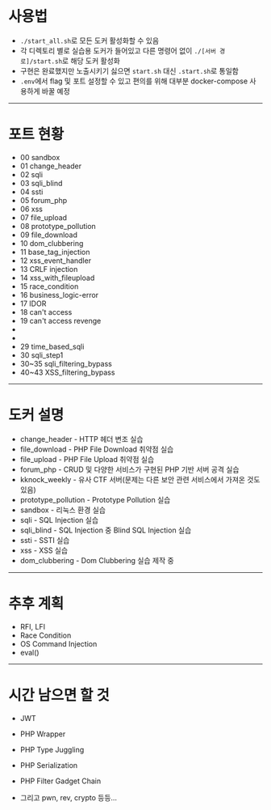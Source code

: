 # 사용법
- `./start_all.sh`로 모든 도커 활성화할 수 있음  
- 각 디렉토리 별로 실습용 도커가 들어있고 다른 명령어 없이 `./[서버 경로]/start.sh`로 해당 도커 활성화  
- 구현은 완료했지만 노출시키기 싫으면 `start.sh` 대신 `.start.sh`로 통일함  
- `.env`에서 flag 및 포트 설정할 수 있고 편의를 위해 대부분 docker-compose 사용하게 바꿀 예정  


---
# 포트 현황
- 00  sandbox  
- 01  change_header  
- 02  sqli  
- 03  sqli_blind  
- 04  ssti  
- 05  forum_php  
- 06  xss  
- 07  file_upload  
- 08  prototype_pollution  
- 09  file_download  
- 10  dom_clubbering
- 11  base_tag_injection  
- 12  xss_event_handler  
- 13  CRLF injection  
- 14  xss_with_fileupload  
- 15  race_condition
- 16  business_logic-error
- 17  IDOR
- 18  can't access
- 19  can't access revenge
- 
- 
- 29 time_based_sqli
- 30 sqli_step1
- 30~35 sqli_filtering_bypass
- 40~43 XSS_filtering_bypass


---
# 도커 설명
- change_header - HTTP 헤더 변조 실습
- file_download - PHP File Download 취약점 실습
- file_upload - PHP File Upload 취약점 실습
- forum_php - CRUD 및 다양한 서비스가 구현된 PHP 기반 서버 공격 실습
- kknock_weekly - 유사 CTF 서버(문제는 다른 보안 관련 서비스에서 가져온 것도 있음)
- prototype_pollution - Prototype Pollution 실습
- sandbox - 리눅스 환경 실습
- sqli - SQL Injection 실습
- sqli_blind - SQL Injection 중 Blind SQL Injection 실습
- ssti - SSTI 실습
- xss - XSS 실습
- dom_clubbering - Dom Clubbering 실습 제작 중

---
# 추후 계획
- RFI, LFI
- Race Condition
- OS Command Injection
- eval()


---
# 시간 남으면 할 것
- JWT
- PHP Wrapper
- PHP Type Juggling
- PHP Serialization
- PHP Filter Gadget Chain

- 그리고 pwn, rev, crypto 등등...